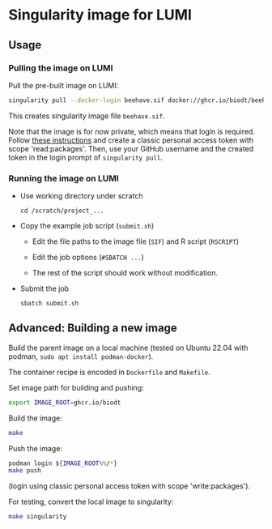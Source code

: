 # Singularity image for LUMI

## Usage

### Pulling the image on LUMI

Pull the pre-built image on LUMI:
```bash
singularity pull --docker-login beehave.sif docker://ghcr.io/biodt/beehave:0.3.1
```
This creates singularity image file `beehave.sif`.

Note that the image is for now private, which means that login is required.
Follow [these instructions](https://docs.github.com/en/authentication/keeping-your-account-and-data-secure/creating-a-personal-access-token#creating-a-personal-access-token-classic)
and create a classic personal access token with scope 'read:packages'.
Then, use your GitHub username and the created token in the login prompt of `singularity pull`.

### Running the image on LUMI

* Use working directory under scratch

      cd /scratch/project_...

* Copy the example job script (`submit.sh`)

  * Edit the file paths to the image file (`SIF`) and R script (`RSCRIPT`)

  * Edit the job options (`#SBATCH ...`)

  * The rest of the script should work without modification.

* Submit the job

      sbatch submit.sh


## Advanced: Building a new image

Build the parent image on a local machine
(tested on Ubuntu 22.04 with podman, `sudo apt install podman-docker`).

The container recipe is encoded in `Dockerfile` and `Makefile`.

Set image path for building and pushing:
```bash
export IMAGE_ROOT=ghcr.io/biodt
```

Build the image:
```bash
make
```

Push the image:
```bash
podman login ${IMAGE_ROOT%%/*}
make push
```
(login using classic personal access token with scope 'write:packages').

For testing, convert the local image to singularity:
```bash
make singularity
```
